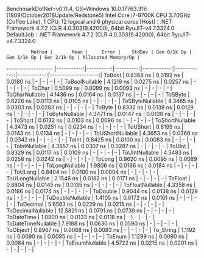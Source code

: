 
BenchmarkDotNet=v0.11.4, OS=Windows 10.0.17763.316 (1809/October2018Update/Redstone5)
Intel Core i7-8700K CPU 3.70GHz (Coffee Lake), 1 CPU, 12 logical and 6 physical cores
  [Host]     : .NET Framework 4.7.2 (CLR 4.0.30319.42000), 64bit RyuJIT-v4.7.3324.0
  DefaultJob : .NET Framework 4.7.2 (CLR 4.0.30319.42000), 64bit RyuJIT-v4.7.3324.0


             Method |       Mean |     Error |    StdDev | Gen 0/1k Op | Gen 1/1k Op | Gen 2/1k Op | Allocated Memory/Op |
------------------- |-----------:|----------:|----------:|------------:|------------:|------------:|--------------------:|
             ToBool |  0.8368 ns | 0.0192 ns | 0.0180 ns |           - |           - |           - |                   - |
     ToBoolNullable |  4.1219 ns | 0.0275 ns | 0.0257 ns |           - |           - |           - |                   - |
             ToChar |  0.5099 ns | 0.0099 ns | 0.0093 ns |           - |           - |           - |                   - |
     ToCharNullable |  4.1436 ns | 0.0164 ns | 0.0137 ns |           - |           - |           - |                   - |
            ToSByte |  0.6226 ns | 0.0113 ns | 0.0105 ns |           - |           - |           - |                   - |
    ToSByteNullable |  4.3465 ns | 0.0303 ns | 0.0283 ns |           - |           - |           - |                   - |
             ToByte |  0.8332 ns | 0.0138 ns | 0.0129 ns |           - |           - |           - |                   - |
     ToByteNullable |  4.3471 ns | 0.0147 ns | 0.0138 ns |           - |           - |           - |                   - |
            ToShort |  0.6132 ns | 0.0103 ns | 0.0096 ns |           - |           - |           - |                   - |
    ToShortNullable |  4.3473 ns | 0.0251 ns | 0.0234 ns |           - |           - |           - |                   - |
           ToUShort |  0.6199 ns | 0.0143 ns | 0.0134 ns |           - |           - |           - |                   - |
   ToUShortNullable |  4.3653 ns | 0.0366 ns | 0.0342 ns |           - |           - |           - |                   - |
              ToInt |  0.8425 ns | 0.0100 ns | 0.0083 ns |           - |           - |           - |                   - |
      ToIntNullable |  4.3657 ns | 0.0307 ns | 0.0287 ns |           - |           - |           - |                   - |
             ToUInt |  0.8329 ns | 0.0117 ns | 0.0109 ns |           - |           - |           - |                   - |
     ToUIntNullable |  4.3483 ns | 0.0258 ns | 0.0242 ns |           - |           - |           - |                   - |
             ToLong |  0.9620 ns | 0.0095 ns | 0.0089 ns |           - |           - |           - |                   - |
     ToLongNullable |  1.9806 ns | 0.0196 ns | 0.0184 ns |           - |           - |           - |                   - |
            ToULong |  0.8404 ns | 0.0100 ns | 0.0094 ns |           - |           - |           - |                   - |
    ToULongNullable |  2.1548 ns | 0.0182 ns | 0.0171 ns |           - |           - |           - |                   - |
            ToFloat |  0.8804 ns | 0.0145 ns | 0.0135 ns |           - |           - |           - |                   - |
    ToFloatNullable |  4.3358 ns | 0.0186 ns | 0.0174 ns |           - |           - |           - |                   - |
           ToDouble |  0.9044 ns | 0.0138 ns | 0.0129 ns |           - |           - |           - |                   - |
   ToDoubleNullable |  1.4105 ns | 0.0172 ns | 0.0161 ns |           - |           - |           - |                   - |
          ToDecimal |  5.6563 ns | 0.0229 ns | 0.0215 ns |           - |           - |           - |                   - |
  ToDecimalNullable | 12.5821 ns | 0.0791 ns | 0.0739 ns |           - |           - |           - |                   - |
         ToDateTime |  1.0800 ns | 0.0133 ns | 0.0118 ns |           - |           - |           - |                   - |
 ToDateTimeNullable |  7.9188 ns | 0.0630 ns | 0.0590 ns |           - |           - |           - |                   - |
           ToObject |  0.8967 ns | 0.0088 ns | 0.0083 ns |           - |           - |           - |                   - |
          To_String |  1.1192 ns | 0.0090 ns | 0.0085 ns |           - |           - |           - |                   - |
             ToEnum |  1.1299 ns | 0.0090 ns | 0.0084 ns |           - |           - |           - |                   - |
     ToEnumNullable |  4.5722 ns | 0.0215 ns | 0.0201 ns |           - |           - |           - |                   - |
